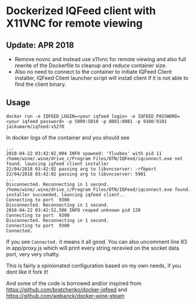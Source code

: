 Dockerized IQFeed client with X11VNC for remote viewing
=======================

Update: APR 2018
-----

* Remove novnc and instead use x11vnc for remote viewing and also full rewrite of the Dockerfile to cleanup and reduce container size.
* Also no need to connect to the container to initiate IQFeed Client installer, IQFeed Client launcher script will install client if it is not able to find the client binary.

Usage
-----

```
docker run -e IQFEED_LOGIN=<your iqfeed login> -e IQFEED_PASSWORD=<your iqfeed password> -p 5009:5010 -p 8081:8081 -p 9100:9101 jaikumarm/iqfeed:v5270
```

In docker logs of the container and you should see
```
...
2018-04-22 03:42:02,004 INFO spawned: 'fluxbox' with pid 11
/home/wine/.wine/drive_c/Program Files/DTN/IQFeed/iqconnect.exe not found. launcing iqfeed client installer
22/04/2018 03:42:02 passing arg to libvncserver: -rfbport
22/04/2018 03:42:02 passing arg to libvncserver: 5901
...
Disconnected. Reconnecting in 1 second.
/home/wine/.wine/drive_c/Program Files/DTN/IQFeed/iqconnect.exe found. installer succeeded, launcing iqfeed client..
Connecting to port  9300
Disconnected. Reconnecting in 1 second.
2018-04-22 03:42:52,506 INFO reaped unknown pid 128
Connecting to port  9300
Disconnected. Reconnecting in 1 second.
Connecting to port  9300
Connected.
```

If you see `Connected.` it means it all good. You can also uncomment line 83 in app/proxy.js which will print every string recevied on the socket data port, very very chatty. 


This is fairly a opinionated configuration based on my own needs, if you dont like it fork it!

And some of the code is borrowed and/or inspired from
https://github.com/bratchenko/docker-iqfeed and https://github.com/webanck/docker-wine-steam

